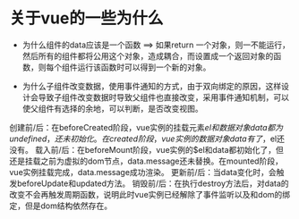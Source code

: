 # 关于vue的一些为什么
 * 为什么组件的data应该是一个函数  ==> 如果return 一个对象，则一不能运行，然后所有的组件都将公用这个对象，造成耦合，而设置成一个返回对象的函数，则每个组件运行该函数时可以得到一个新的对象。

 * 为什么子组件改变数据，使用事件通知的方式，由于双向绑定的原因，这样设计会导致子组件改变数据时导致父组件也直接改变，采用事件通知机制，可以使父组件有选择的余地，可以判断，是否改变视图。


创建前/后：在beforeCreated阶段，vue实例的挂载元素$el和数据对象data都为undefined，还未初始化。在created阶段，vue实例的数据对象data有了，$el还没有。
载入前/后：在beforeMount阶段，vue实例的$el和data都初始化了，但还是挂载之前为虚拟的dom节点，data.message还未替换。在mounted阶段，vue实例挂载完成，data.message成功渲染。
更新前/后：当data变化时，会触发beforeUpdate和updated方法。
销毁前/后：在执行destroy方法后，对data的改变不会再触发周期函数，说明此时vue实例已经解除了事件监听以及和dom的绑定，但是dom结构依然存在。